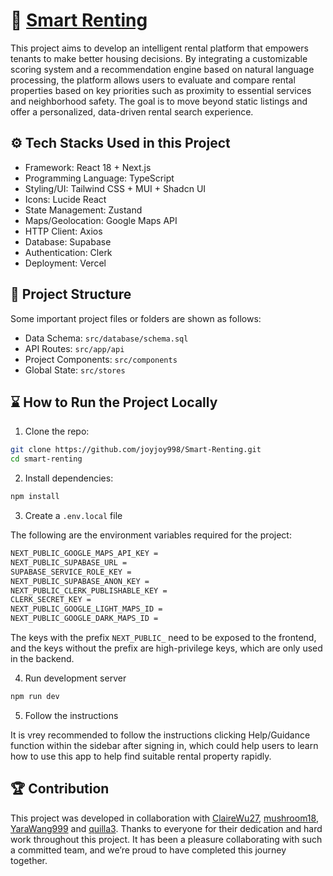 # 🏡 [Smart Renting](https://www.smartrenting.studio/)

This project aims to develop an intelligent rental platform that empowers tenants to make better housing decisions. By integrating a customizable scoring system and a recommendation engine based on natural language processing, the platform allows users to evaluate and compare rental properties based on key priorities such as proximity to essential services and neighborhood safety. The goal is to move beyond static listings and offer a personalized, data-driven rental search experience.

## ⚙️ Tech Stacks Used in this Project

<ul>
<li>Framework: React 18 + Next.js</li>
<li>Programming Language: TypeScript</li>
<li>Styling/UI: Tailwind CSS + MUI + Shadcn UI</li>
<li>Icons: Lucide React</li>
<li>State Management: Zustand</li>
<li>Maps/Geolocation: Google Maps API</li>
<li>HTTP Client: Axios</li>
<li>Database: Supabase</li>
<li>Authentication: Clerk</li>
<li>Deployment: Vercel</li>
</ul>

## 📂 Project Structure

Some important project files or folders are shown as follows:

- Data Schema: `src/database/schema.sql`
- API Routes: `src/app/api`
- Project Components: `src/components`
- Global State: `src/stores`

## ⌛️ How to Run the Project Locally

1. Clone the repo:

```bash
git clone https://github.com/joyjoy998/Smart-Renting.git
cd smart-renting
```

2. Install dependencies:

```bash
npm install
```

3. Create a `.env.local` file

The following are the environment variables required for the project:

```bash
NEXT_PUBLIC_GOOGLE_MAPS_API_KEY =
NEXT_PUBLIC_SUPABASE_URL =
SUPABASE_SERVICE_ROLE_KEY =
NEXT_PUBLIC_SUPABASE_ANON_KEY =
NEXT_PUBLIC_CLERK_PUBLISHABLE_KEY =
CLERK_SECRET_KEY =
NEXT_PUBLIC_GOOGLE_LIGHT_MAPS_ID =
NEXT_PUBLIC_GOOGLE_DARK_MAPS_ID =
```

The keys with the prefix `NEXT_PUBLIC_` need to be exposed to the frontend, and the keys without the prefix are high-privilege keys, which are only used in the backend.

4. Run development server

```bash
npm run dev
```

5. Follow the instructions

It is vrey recommended to follow the instructions clicking Help/Guidance function within the sidebar after signing in, which could help users to learn how to use this app to help find suitable rental property rapidly.

## 🏆 Contribution

This project was developed in collaboration with [ClaireWu27](https://github.com/ClaireWu27), [mushroom18](https://github.com/mushroom18), [YaraWang999](https://github.com/YaraWang999) and [quilla3](https://github.com/quilla3).
Thanks to everyone for their dedication and hard work throughout this project. It has been a pleasure collaborating with such a committed team, and we’re proud to have completed this journey together.
